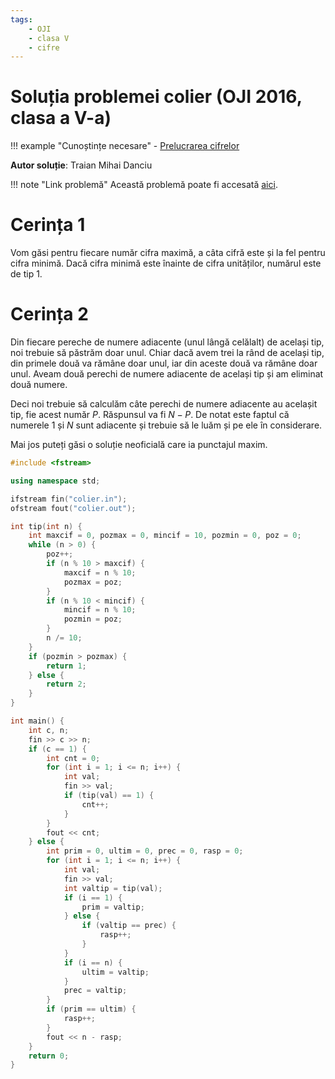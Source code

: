 ```yaml
---
tags:
    - OJI
    - clasa V
    - cifre
---
```


# Soluția problemei colier (OJI 2016, clasa a V-a)

!!! example "Cunoștințe necesare"
    - [Prelucrarea cifrelor](../../../../../usor/digits-manipulation.html)

**Autor soluție**: Traian Mihai Danciu

!!! note "Link problemă"
    Această problemă poate fi accesată [aici](https://kilonova.ro/problems/866/). 

# Cerința 1

Vom găsi pentru fiecare număr cifra maximă, a câta cifră este și la fel pentru cifra minimă. Dacă cifra minimă este înainte de cifra unităților, numărul este de tip 1.

# Cerința 2

Din fiecare pereche de numere adiacente (unul lângă celălalt) de același tip, noi trebuie să păstrăm doar unul. Chiar dacă avem trei la rând de același tip, din primele două va rămâne doar unul, iar din aceste două va rămâne doar unul. Aveam două perechi de numere adiacente de același tip și am eliminat două numere.

Deci noi trebuie să calculăm câte perechi de numere adiacente au acelașit tip, fie acest număr $P$. Răspunsul va fi $N - P$. De notat este faptul că numerele $1$ și $N$ sunt adiacente și trebuie să le luăm și pe ele în considerare.

Mai jos puteți găsi o soluție neoficială care ia punctajul maxim.

```cpp
#include <fstream>

using namespace std;

ifstream fin("colier.in");
ofstream fout("colier.out");

int tip(int n) {
    int maxcif = 0, pozmax = 0, mincif = 10, pozmin = 0, poz = 0;
    while (n > 0) {
        poz++;
        if (n % 10 > maxcif) {
            maxcif = n % 10;
            pozmax = poz;
        }
        if (n % 10 < mincif) {
            mincif = n % 10;
            pozmin = poz;
        }
        n /= 10;
    }
    if (pozmin > pozmax) {
        return 1;
    } else {
        return 2;
    }
}

int main() {
    int c, n;
    fin >> c >> n;
    if (c == 1) {
        int cnt = 0;
        for (int i = 1; i <= n; i++) {
            int val;
            fin >> val;
            if (tip(val) == 1) {
                cnt++;
            }
        }
        fout << cnt;
    } else {
        int prim = 0, ultim = 0, prec = 0, rasp = 0;
        for (int i = 1; i <= n; i++) {
            int val;
            fin >> val;
            int valtip = tip(val);
            if (i == 1) {
                prim = valtip;
            } else {
                if (valtip == prec) {
                    rasp++;
                }
            }
            if (i == n) {
                ultim = valtip;
            }
            prec = valtip;
        }
        if (prim == ultim) {
            rasp++;
        }
        fout << n - rasp;
    }
    return 0;
}
```